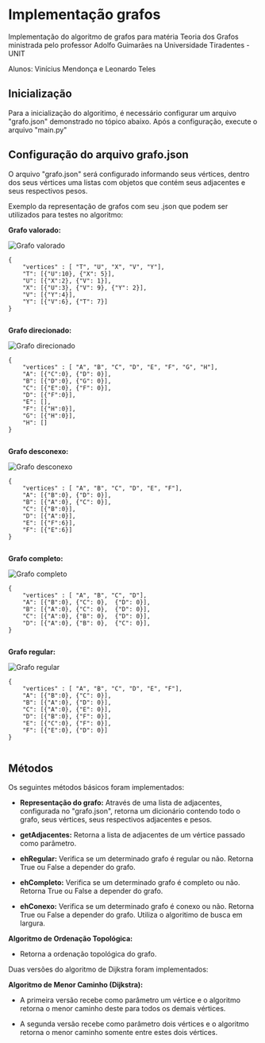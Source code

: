 ﻿# Implementação grafos
Implementação do algoritmo de grafos para matéria Teoria dos Grafos ministrada pelo professor Adolfo Guimarães na Universidade Tiradentes - UNIT

Alunos: Vinícius Mendonça e Leonardo Teles

## Inicialização
  
Para a inicialização do algoritimo, é necessário configurar um arquivo "grafo.json" demonstrado no tópico abaixo. Após a configuração, execute o arquivo "main.py"

## Configuração do arquivo grafo.json
  
O arquivo "grafo.json" será configurado informando seus vértices, dentro dos seus vértices uma listas com objetos que contém seus adjacentes e seus respectivos pesos.
  
Exemplo da representação de grafos com seu .json que podem ser utilizados para testes no algoritmo:

<b>Grafo valorado:</b>

![Grafo valorado](https://i.imgur.com/dh3NqNV.jpg)

```
{
    "vertices" : [ "T", "U", "X", "V", "Y"],
    "T": [{"U":10}, {"X": 5}],
    "U": [{"X":2}, {"V": 1}],
    "X": [{"U":3}, {"V": 9}, {"Y": 2}],
    "V": [{"Y":4}],
    "Y": [{"V":6}, {"T": 7}]
}


```

<b>Grafo direcionado:</b>

![Grafo direcionado](https://i.imgur.com/qQ7bwjc.jpg)

```
{
    "vertices" : [ "A", "B", "C", "D", "E", "F", "G", "H"],
    "A": [{"C":0}, {"D": 0}],
    "B": [{"D":0}, {"G": 0}],
    "C": [{"E":0}, {"F": 0}],
    "D": [{"F":0}],
    "E": [],
    "F": [{"H":0}],
    "G": [{"H":0}],
    "H": []
}


```

<b>Grafo desconexo:</b>

![Grafo desconexo](https://i.imgur.com/R8VcGNL.jpg)

```
{
    "vertices" : [ "A", "B", "C", "D", "E", "F"],
    "A": [{"B":0}, {"D": 0}],
    "B": [{"A":0}, {"C": 0}],
    "C": [{"B":0}],
    "D": [{"A":0}],
    "E": [{"F":6}],
    "F": [{"E":6}]
}


```

<b>Grafo completo:</b>

![Grafo completo](https://i.imgur.com/sIcHkDf.jpg)

```
{
    "vertices" : [ "A", "B", "C", "D"],
    "A": [{"B":0}, {"C": 0},  {"D": 0}],
    "B": [{"A":0}, {"C": 0},  {"D": 0}],
    "C": [{"A":0}, {"B": 0},  {"D": 0}],
    "D": [{"A":0}, {"B": 0},  {"C": 0}],
}


```

<b>Grafo regular:</b>

![Grafo regular](https://i.imgur.com/zYIc1fj.jpg)

```
{
    "vertices" : [ "A", "B", "C", "D", "E", "F"],
    "A": [{"B":0}, {"C": 0}],
    "B": [{"A":0}, {"D": 0}],
    "C": [{"A":0}, {"E": 0}],
    "D": [{"B":0}, {"F": 0}],
    "E": [{"C":0}, {"F": 0}],
    "F": [{"E":0}, {"D": 0}]
}


```


## Métodos

Os seguintes métodos básicos foram implementados: 

  * <p><b>Representação do grafo:</b> Através de uma lista de adjacentes, configurada no "grafo.json", retorna um dicionário contendo todo o grafo, seus vértices, seus respectivos adjacentes e pesos.</p>
  * <p><b>getAdjacentes:</b> Retorna a lista de adjacentes de um vértice passado como parâmetro.</p>
  * <p><b>ehRegular:</b> Verifica se um determinado grafo é regular ou não. Retorna True ou False a depender do grafo.</p>
  * <p><b>ehCompleto:</b> Verifica se um determinado grafo é completo ou não. Retorna True ou False a depender do grafo.</p> 
  * <p><b>ehConexo:</b> Verifica se um determinado grafo é conexo ou não. Retorna True ou False a depender do grafo. Utiliza o algoritimo de busca em largura.</p>

<p><b>Algoritmo de Ordenação Topológica:</b> 

  * <p>Retorna a ordenação topológica do grafo.</p>

 
Duas versões do algoritmo de Dijkstra foram implementados:

<p><b>Algoritmo de Menor Caminho (Dijkstra):</b> 
  
  * <p>A primeira versão recebe como parâmetro um vértice e o algoritmo retorna o menor caminho deste para todos os demais vértices.</p>
  * <p>A segunda versão recebe como parâmetro dois vértices e o algoritmo retorna o menor caminho somente entre estes dois vértices.</p>
  
